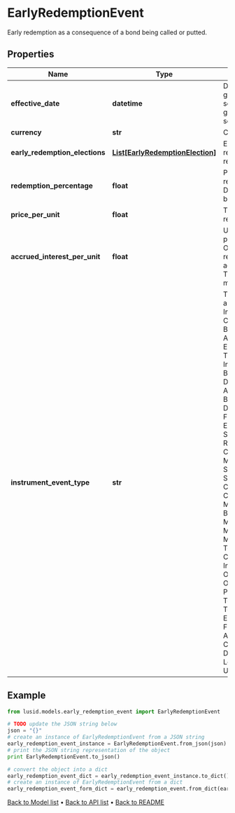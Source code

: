 # EarlyRedemptionEvent

Early redemption as a consequence of a bond being called or putted.

## Properties
Name | Type | Description | Notes
------------ | ------------- | ------------- | -------------
**effective_date** | **datetime** | Date of redemption.  For internally generated European callables, this is set to the exercise date.  For internally generated American callables, this is set to the start of the exercise period. | [optional] 
**currency** | **str** | Currency of the redemption. | 
**early_redemption_elections** | [**List[EarlyRedemptionElection]**](EarlyRedemptionElection.md) | EarlyRedemptionElection for the redemption.  Used to trigger the redemption. | 
**redemption_percentage** | **float** | Percentage of the original issue that is redeemed, where 0.5 implies 50%.  Defaults to 1 if not set.  Must be between 0 and 1. | [optional] 
**price_per_unit** | **float** | The price, or strike, that each unit is redeemed at. | [optional] 
**accrued_interest_per_unit** | **float** | Unpaid accrued interest also repaid as part of the redemption, per unit.  Optional field.  If left empty, will be resolved internally by calculating the accrued owed on the EffectiveDate.  This process may require additional market data. | [optional] 
**instrument_event_type** | **str** | The Type of Event. The available values are: TransitionEvent, InformationalEvent, OpenEvent, CloseEvent, StockSplitEvent, BondDefaultEvent, CashDividendEvent, AmortisationEvent, CashFlowEvent, ExerciseEvent, ResetEvent, TriggerEvent, RawVendorEvent, InformationalErrorEvent, BondCouponEvent, DividendReinvestmentEvent, AccumulationEvent, BondPrincipalEvent, DividendOptionEvent, MaturityEvent, FxForwardSettlementEvent, ExpiryEvent, ScripDividendEvent, StockDividendEvent, ReverseStockSplitEvent, CapitalDistributionEvent, SpinOffEvent, MergerEvent, FutureExpiryEvent, SwapCashFlowEvent, SwapPrincipalEvent, CreditPremiumCashFlowEvent, CdsCreditEvent, CdxCreditEvent, MbsCouponEvent, MbsPrincipalEvent, BonusIssueEvent, MbsPrincipalWriteOffEvent, MbsInterestDeferralEvent, MbsInterestShortfallEvent, TenderEvent, CallOnIntermediateSecuritiesEvent, IntermediateSecuritiesDistributionEvent, OptionExercisePhysicalEvent, OptionExerciseCashEvent, ProtectionPayoutCashFlowEvent, TermDepositInterestEvent, TermDepositPrincipalEvent, EarlyRedemptionEvent, FutureMarkToMarketEvent, AdjustGlobalCommitmentEvent, ContractInitialisationEvent, DrawdownEvent, LoanInterestRepaymentEvent, UpdateDepositAmountEvent | 

## Example

```python
from lusid.models.early_redemption_event import EarlyRedemptionEvent

# TODO update the JSON string below
json = "{}"
# create an instance of EarlyRedemptionEvent from a JSON string
early_redemption_event_instance = EarlyRedemptionEvent.from_json(json)
# print the JSON string representation of the object
print EarlyRedemptionEvent.to_json()

# convert the object into a dict
early_redemption_event_dict = early_redemption_event_instance.to_dict()
# create an instance of EarlyRedemptionEvent from a dict
early_redemption_event_form_dict = early_redemption_event.from_dict(early_redemption_event_dict)
```
[Back to Model list](../README.md#documentation-for-models) &#8226; [Back to API list](../README.md#documentation-for-api-endpoints) &#8226; [Back to README](../README.md)


